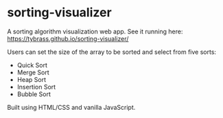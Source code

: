 # sorting-visualizer
A sorting algorithm visualization web app.
See it running here: https://tybrass.github.io/sorting-visualizer/

Users can set the size of the array to be sorted and select from five sorts:
- Quick Sort
- Merge Sort
- Heap Sort
- Insertion Sort
- Bubble Sort

Built using HTML/CSS and vanilla JavaScript.
